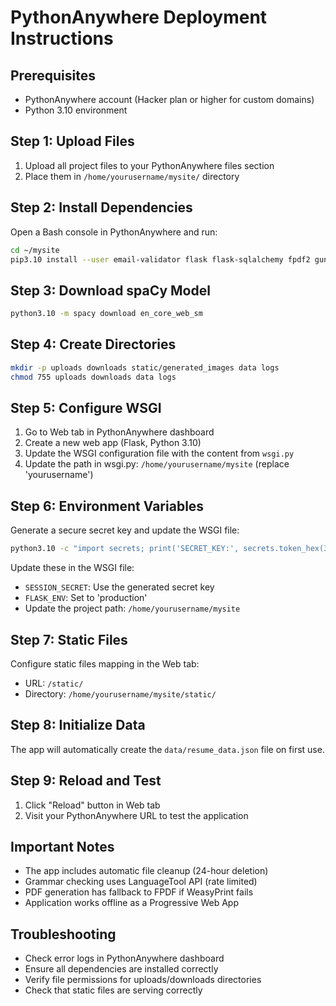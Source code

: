 # PythonAnywhere Deployment Instructions

## Prerequisites
- PythonAnywhere account (Hacker plan or higher for custom domains)
- Python 3.10 environment

## Step 1: Upload Files
1. Upload all project files to your PythonAnywhere files section
2. Place them in `/home/yourusername/mysite/` directory

## Step 2: Install Dependencies
Open a Bash console in PythonAnywhere and run:

```bash
cd ~/mysite
pip3.10 install --user email-validator flask flask-sqlalchemy fpdf2 gunicorn jinja2 language-tool-python nltk numpy psycopg2-binary pypdf2 python-docx scikit-learn spacy weasyprint werkzeug
```

## Step 3: Download spaCy Model
```bash
python3.10 -m spacy download en_core_web_sm
```

## Step 4: Create Directories
```bash
mkdir -p uploads downloads static/generated_images data logs
chmod 755 uploads downloads data logs
```

## Step 5: Configure WSGI
1. Go to Web tab in PythonAnywhere dashboard
2. Create a new web app (Flask, Python 3.10)
3. Update the WSGI configuration file with the content from `wsgi.py`
4. Update the path in wsgi.py: `/home/yourusername/mysite` (replace 'yourusername')

## Step 6: Environment Variables
Generate a secure secret key and update the WSGI file:
```bash
python3.10 -c "import secrets; print('SECRET_KEY:', secrets.token_hex(32))"
```

Update these in the WSGI file:
- `SESSION_SECRET`: Use the generated secret key
- `FLASK_ENV`: Set to 'production'
- Update the project path: `/home/yourusername/mysite`

## Step 7: Static Files
Configure static files mapping in the Web tab:
- URL: `/static/`
- Directory: `/home/yourusername/mysite/static/`

## Step 8: Initialize Data
The app will automatically create the `data/resume_data.json` file on first use.

## Step 9: Reload and Test
1. Click "Reload" button in Web tab
2. Visit your PythonAnywhere URL to test the application

## Important Notes
- The app includes automatic file cleanup (24-hour deletion)
- Grammar checking uses LanguageTool API (rate limited)
- PDF generation has fallback to FPDF if WeasyPrint fails
- Application works offline as a Progressive Web App

## Troubleshooting
- Check error logs in PythonAnywhere dashboard
- Ensure all dependencies are installed correctly
- Verify file permissions for uploads/downloads directories
- Check that static files are serving correctly
